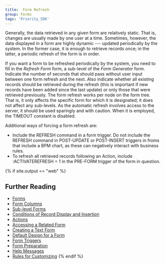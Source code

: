 ```yaml
---
title:  Form Refresh
group: Forms
tags: 'Priority_SDK'
---
```


Generally, the data retrieved in any given form are relatively static.
That is, changes are usually made by one user at a time. Sometimes,
however, the data displayed in a form are highly dynamic --- updated
periodically by the system. In the former case, it is enough to retrieve
records once; in the latter, a periodic refresh of the form is in order.

If you want a form to be refreshed periodically by the system, you need
to fill in the *Refresh Form* form, a sub-level of the *Form Generator*
form. Indicate the number of seconds that should pass without user input
between one form refresh and the next. Also indicate whether all
existing records should be retrieved during the refresh (this is
important if new records have been added since the last update) or only
those that were retrieved previously. The form refresh works per node on
the form tree. That is, it only affects the specific form for which it
is designated; it does not affect any sub-levels. As the automatic
refresh involves access to the server, it should be used sparingly and
with caution. When it is employed, the TIMEOUT constant is disabled.

Additional ways of forcing a form refresh are:

-   Include the REFRESH command in a form trigger.
    Do not include the REFRESH command in POST-UPDATE or POST-INSERT triggers in froms that include a BPM chart, as these can negatively interact with business rules.
-   To refresh all retrieved records following an Action,
    include :ACTIVATEREFRESH = 1 in the PRE-FORM trigger of the form in
    question.

{% if site.output == "web" %}
## Further Reading 

-   [Forms](Forms )
-   [Form Columns](Form-Columns )
-   [Sub-level Forms](Sub-level-Forms )
-   [Conditions of Record Display and Insertion](Conditions-Record-Display )
-   [Actions](Actions)
-   [Accessing a Related Form](Accessing-Related-Form )
-   [Creating a Text Form](Create-Text-Form )
-   [Default Design for a Form](Default-Design )
-   [Form Triggers](Form-Triggers )
-   [Form Preparation](Form-Preparation )
-   [Help Messages](Help-Messages )
-   [Rules for Customizing](Customization-Rules )
{% endif %}